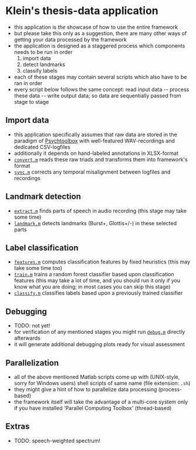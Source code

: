 Klein's thesis-data application
===============================

- this application is *the* showcase of how to use the entire framework
- but please take this only as a suggestion, there are many other ways of getting your data processed by the framework
- the application is designed as a staggered process which components needs to be run in order
  1. import data
  2. detect landmarks
  3. classify labels
- each of these stages may contain several scripts which also have to be ran in order
- every script below follows the same concept: read input data -- process these data -- write output data; so data are sequentially passed from stage to stage

Import data
-----------

- this application specifically assumes that raw data are stored in the paradigm of [Psychtoolbox](http://psychtoolbox.org/) with well-featured WAV-recordings and dedicated CSV-logfiles
- additionally it depends on hand-labeled annotations in XLSX-format
- [`convert.m`](https://github.com/murtex/cdp/blob/maria/apps/klein/convert.m) reads these raw triads and transforms them into framework's format
- [`sync.m`](https://github.com/murtex/cdp/blob/maria/apps/klein/sync.m) corrects any temporal misalignment between logfiles and recordings

Landmark detection
------------------

- [`extract.m`](https://github.com/murtex/cdp/blob/maria/apps/klein/extract.m) finds parts of speech in audio recording (this stage may take some time)
- [`landmark.m`](https://github.com/murtex/cdp/blob/maria/apps/klein/landmark.m) detects landmarks (Burst+, Glottis+/-) in these selected parts

Label classification
--------------------

- [`features.m`](https://github.com/murtex/cdp/blob/maria/apps/klein/features.m) computes classification features by fixed heuristics (this may take some time too)
- [`train.m`](https://github.com/murtex/cdp/blob/maria/apps/klein/train.m) trains a random forest classifier based upon classification features (this may take a lot of time, and you should run it only if you know what you are doing; in most cases you can skip this stage)
- [`classify.m`](https://github.com/murtex/cdp/blob/maria/apps/klein/classify.m) classifies labels based upon a previously trained classifier

Debugging
---------

- TODO: not yet!
- for verification of any mentioned stages you might run [`debug.m`](https://github.com/murtex/cdp/blob/maria/apps/klein/debug.m) directly afterwards
- it will generate additional debugging plots ready for visual assessment

Parallelization
---------------

- all of the above mentioned Matlab scripts come up with (UNIX-style, sorry for Windows users) shell scripts of same name (file extension: `.sh`)
- they might give a hint of how to parallelize data processing (process-based)
- the framework itself will take the advantage of a multi-core system only if you have installed 'Parallel Computing Toolbox' (thread-based)

Extras
------

- TODO: speech-weighted spectrum!

